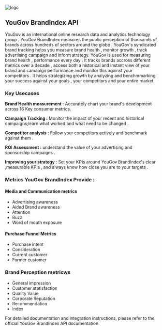 
![logo](https://camo.githubusercontent.com/205f6f35396a351dffbc19f001e60adcec3065c6e8a527134d86f969a3163a21/68747470733a2f2f64323564323530367366623934732e636c6f756466726f6e742e6e65742f722f37362f5947562d4272616e64496e6465782e706e67)
## YouGov BrandIndex API

YouGov is an international online research data and analytics technology group . YouGov BrandIndex measures the public perception of thousands of brands across hundreds of sectors around the globe . YouGov's syndicated brand tracking helps you measure brand health , monitor growth , track advertising campaign and inform strategy. YouGov is used for measuring brand health , performance every day . It tracks brands accross different metrics over a decade , access both a historical and instant view of your brand and camapign performance and monitor this against your competitors . It helps strategizing growth by analyzing and benchmmarking your success against your goals , your competitors and your entire market. 

### Key Usecases
**Brand Health measurement :** Accurately chart your brand's development across 16 Key consumer metrics. 

**Campaign Tracking :** Monitor the impact of your recent and historical campaigns;learn what worked and what need to be changed .

**Competitor analysis :** Follow your competitors actively and benchmark against them .

**ROI Assessment :** understand the value of your advertising and sponsorship campaigns .

**Improving your strategy :** Set your KPIs around YouGov BrandIndex's clear ,measurable KPIs , and always know how close you are to your targets .

### Metrics YouGov BrandIndex Provide :
####  Media and Communication metrics
* Advertising awareness 
* Aided Brand awareness
* Attention 
* Buzz
* Word of mouth exposure

#### Purchase Funnel Metrics 
* Purchase intent 
* Consideration 
* Current customer
* Former customer 

### Brand Perception metricws 
* General impression 
* Customer statisfaction
* Quality Value 
* Corporate Reputation
* Recommendation 
* Index

For detailed documentation and integration instructions, please refer to the official YouGov BrandIndex API documentation.






